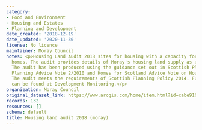 ```yaml
---
category:
- Food and Environment
- Housing and Estates
- Planning and Development
date_created: '2018-12-19'
date_updated: '2020-11-30'
license: No licence
maintainer: Moray Council
notes: <p>Housing Land Audit 2018 sites for housing with a capacity for 4 or more
  homes. The audit provides details of Moray's housing land supply as at January 2018.
  The audit has been produced using the guidance set out in Scottish Planning Policy,
  Planning Advice Note 2/2010 and Homes for Scotland Advice Note on Housing Land Audits.
  The audit meets the requirements of Scottish Planning Policy 2014. Further information
  can be found at Development Monitoring.</p>
organization: Moray Council
original_dataset_link: https://www.arcgis.com/home/item.html?id=cabe9105f3de49b498c3a0362c446099
records: 132
resources: []
schema: default
title: Housing land audit 2018 (moray)
---
```

